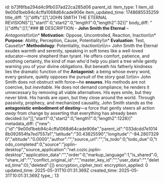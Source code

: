 id: b73f6fba294d4c9fb037ad22ca285d06
parent_id: 
item_type: 1
item_id: 9e00d1beb94c4cffa1068d64cade906e
item_updated_time: 1748685535259
title_diff: "[{\"diffs\":[[1,\"JOHN SMITH THE ETERNAL REVISIONS\"]],\"start1\":0,\"start2\":0,\"length1\":0,\"length2\":32}]"
body_diff: "[{\"diffs\":[[1,\"### 🟦 DESCRIPTION -  **John Smith the Eternal** – *Antagonist*\\\n\\\n* **Motivation**: Oppose, Uncontrolled, Reaction, Inaction\\\n* **Purpose**: Ability, Perception, Cause, Potentiality\\\n* **Evaluation**: Test, Cause\\\n* **Methodology**: Potentiality, Inaction\\\n\\\n> John Smith the Eternal exudes warmth and serenity, speaking in soft tones like a well-loved educator—more shepherd than tyrant. He offers comfort, patience, and soothing certainty, the kind of man who'd help you plant a tree while gently warning you of your divine obligations. But beneath his fatherly kindness lies the dramatic function of the **Antagonist**: a being whose every word, every gesture, quietly opposes the pursuit of the story goal.\\\n\\\n> John Smith does not obstruct with force—he **ensures**. His methods are not coercive, but *inevitable*. He does not demand compliance; he renders it unnecessary by removing all viable alternatives. His eyes smile, but they never blink. His hands are open, but they close around the world. Through passivity, prophecy, and mechanized causality, John Smith stands as the **antagonistic embodiment of destiny**—a force that gently steers all action *away* from change by asserting that everything has already been decided.\\\n\"]],\"start1\":0,\"start2\":0,\"length1\":0,\"length2\":1228}]"
metadata_diff: {"new":{"id":"9e00d1beb94c4cffa1068d64cade906e","parent_id":"033dcdd7e10148b092654fa7ed7557a1","latitude":"30.43825590","longitude":"-84.28073290","altitude":"0.0000","author":"","source_url":"","is_todo":0,"todo_due":0,"todo_completed":0,"source":"joplin-desktop","source_application":"net.cozic.joplin-desktop","application_data":"","order":0,"markup_language":1,"is_shared":0,"share_id":"","conflict_original_id":"","master_key_id":"","user_data":"","deleted_time":0},"deleted":[]}
encryption_cipher_text: 
encryption_applied: 0
updated_time: 2025-05-31T10:01:31.369Z
created_time: 2025-05-31T10:01:31.369Z
type_: 13